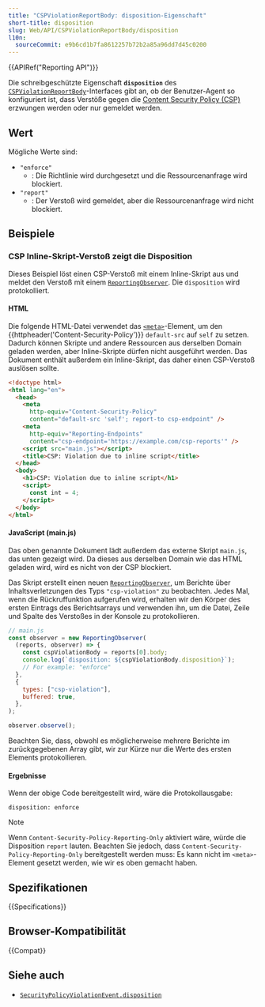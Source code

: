 ```yaml
---
title: "CSPViolationReportBody: disposition-Eigenschaft"
short-title: disposition
slug: Web/API/CSPViolationReportBody/disposition
l10n:
  sourceCommit: e9b6cd1b7fa8612257b72b2a85a96dd7d45c0200
---
```


{{APIRef("Reporting API")}}

Die schreibgeschützte Eigenschaft **`disposition`** des [`CSPViolationReportBody`](/de/docs/Web/API/CSPViolationReportBody)-Interfaces gibt an, ob der Benutzer-Agent so konfiguriert ist, dass Verstöße gegen die [Content Security Policy (CSP)](/de/docs/Web/HTTP/Guides/CSP) erzwungen werden oder nur gemeldet werden.

## Wert

Mögliche Werte sind:

- `"enforce"`
  - : Die Richtlinie wird durchgesetzt und die Ressourcenanfrage wird blockiert.
- `"report"`
  - : Der Verstoß wird gemeldet, aber die Ressourcenanfrage wird nicht blockiert.

## Beispiele

### CSP Inline-Skript-Verstoß zeigt die Disposition

Dieses Beispiel löst einen CSP-Verstoß mit einem Inline-Skript aus und meldet den Verstoß mit einem [`ReportingObserver`](/de/docs/Web/API/ReportingObserver).
Die `disposition` wird protokolliert.

#### HTML

Die folgende HTML-Datei verwendet das [`<meta>`](/de/docs/Web/HTML/Reference/Elements/meta)-Element, um den {{httpheader('Content-Security-Policy')}} `default-src` auf `self` zu setzen. Dadurch können Skripte und andere Ressourcen aus derselben Domain geladen werden, aber Inline-Skripte dürfen nicht ausgeführt werden.
Das Dokument enthält außerdem ein Inline-Skript, das daher einen CSP-Verstoß auslösen sollte.

```html
<!doctype html>
<html lang="en">
  <head>
    <meta
      http-equiv="Content-Security-Policy"
      content="default-src 'self'; report-to csp-endpoint" />
    <meta
      http-equiv="Reporting-Endpoints"
      content="csp-endpoint='https://example.com/csp-reports'" />
    <script src="main.js"></script>
    <title>CSP: Violation due to inline script</title>
  </head>
  <body>
    <h1>CSP: Violation due to inline script</h1>
    <script>
      const int = 4;
    </script>
  </body>
</html>
```

#### JavaScript (main.js)

Das oben genannte Dokument lädt außerdem das externe Skript `main.js`, das unten gezeigt wird.
Da dieses aus derselben Domain wie das HTML geladen wird, wird es nicht von der CSP blockiert.

Das Skript erstellt einen neuen [`ReportingObserver`](/de/docs/Web/API/ReportingObserver), um Berichte über Inhaltsverletzungen des Typs `"csp-violation"` zu beobachten.
Jedes Mal, wenn die Rückruffunktion aufgerufen wird, erhalten wir den Körper des ersten Eintrags des Berichtsarrays und verwenden ihn, um die Datei, Zeile und Spalte des Verstoßes in der Konsole zu protokollieren.

```js
// main.js
const observer = new ReportingObserver(
  (reports, observer) => {
    const cspViolationBody = reports[0].body;
    console.log(`disposition: ${cspViolationBody.disposition}`);
    // For example: "enforce"
  },
  {
    types: ["csp-violation"],
    buffered: true,
  },
);

observer.observe();
```

Beachten Sie, dass, obwohl es möglicherweise mehrere Berichte im zurückgegebenen Array gibt, wir zur Kürze nur die Werte des ersten Elements protokollieren.

#### Ergebnisse

Wenn der obige Code bereitgestellt wird, wäre die Protokollausgabe:

```plain
disposition: enforce
```

> [!NOTE]
> Wenn `Content-Security-Policy-Reporting-Only` aktiviert wäre, würde die Disposition `report` lauten.
> Beachten Sie jedoch, dass `Content-Security-Policy-Reporting-Only` bereitgestellt werden muss: Es kann nicht im `<meta>`-Element gesetzt werden, wie wir es oben gemacht haben.

## Spezifikationen

{{Specifications}}

## Browser-Kompatibilität

{{Compat}}

## Siehe auch

- [`SecurityPolicyViolationEvent.disposition`](/de/docs/Web/API/SecurityPolicyViolationEvent/disposition)

